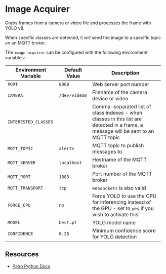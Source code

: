 # Image Acquirer

Grabs frames from a camera or video file and processes the frame with YOLO v8.

When specific classes are detected, it will send the image to a specific topic on an MQTT broker.

The `image-acquirer` can be configured with the following environment variables:

|Environment Variable|Default Value|Description|
|---|---|---|
|`PORT`|`8080`|Web server port number|
|`CAMERA`|`/dev/video0`|Filename of the camera device or video|
|`INTERESTED_CLASSES`||Comma-separated list of class indexes - when classes in this list are detected in a frame, a message will be sent to an MQTT topic|
|`MQTT_TOPIC`|`alerts`|MQTT topic to publish messages to|
|`MQTT_SERVER`|`localhost`|Hostname of the MQTT broker|
|`MQTT_PORT`|`1883`|Port number of the MQTT broker|
|`MQTT_TRANSPORT`|`tcp`|`websockets` is also valid|
|`FORCE_CPU`|`no`|Force YOLO to use the CPU for inferencing instead of the GPU - set to `yes` if you wish to activate this|
|`MODEL`|`best.pt`|YOLO model name|
|`CONFIDENCE`|`0.25`|Minimum confidence score for YOLO detection|


## Resources

*   [Paho Python Docs](https://eclipse.dev/paho/files/paho.mqtt.python/html/)
